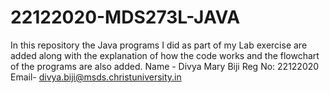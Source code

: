 # 22122020-MDS273L-JAVA
In this repository the Java programs I did as part of my Lab exercise are added along with the explanation of how the code works and the flowchart of the programs are also added.
Name - Divya Mary Biji
Reg No: 22122020
Email- divya.biji@msds.christuniversity.in
